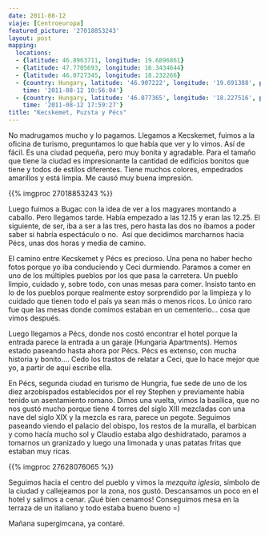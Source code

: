 ```yaml
---
date: 2011-08-12
viaje: [Centroeuropa]
featured_picture: '27018853243'
layout: post
mapping:
  locations:
  - {latitude: 46.8963711, longitude: 19.6896861}
  - {latitude: 47.7705693, longitude: 16.3434644}
  - {latitude: 46.0727345, longitude: 18.232266}
  - {country: Hungary, latitude: '46.907222', longitude: '19.691388', place: Kecskemet,
    time: '2011-08-12 10:56:04'}
  - {country: Hungary, latitude: '46.077365', longitude: '18.227516', place: Pecs,
    time: '2011-08-12 17:59:27'}
title: "Kecskemet, Puzsta y Pécs"
---
```

No madrugamos mucho y lo pagamos. Llegamos a Kecskemet, fuimos a la oficina de turismo, preguntamos lo que había que ver y lo vimos. Así de fácil. Es una ciudad pequeña, pero muy bonita y agradable. Para el tamaño que tiene la ciudad es impresionante la cantidad de edificios bonitos que tiene y todos de estilos diferentes. Tiene muchos colores, empedrados amarillos y está limpia. Me causó muy buena impresión.

{{% imgproc 27018853243 %}}

Luego fuimos a Bugac con la idea de ver a los magyares montando a caballo. Pero llegamos tarde. Había empezado a las 12.15 y eran las 12.25. El siguiente, de ser, iba a ser a las tres, pero hasta las dos no íbamos a poder saber si habría espectáculo o no.  Así que decidimos marcharnos hacia Pécs, unas dos horas y media de camino.

El camino entre Kecskemet y Pécs es precioso. Una pena no haber hecho fotos porque yo iba conduciendo y Ceci durmiendo. Paramos a comer en uno de los múltiples pueblos por los que pasa la carretera. Un pueblo limpio, cuidado y, sobre todo, con unas mesas para comer. Insisto tanto en lo de los pueblos porque realmente estoy sorprendido por la limpieza y lo cuidado que tienen todo el país ya sean más o menos ricos. Lo único raro fue que las mesas donde comimos estaban en un cementerio... cosa que vimos después.

Luego llegamos a Pécs, donde nos costó encontrar el hotel porque la entrada parece la entrada a un garaje (Hungaria Apartments). Hemos estado paseando hasta ahora por Pécs. Pécs es extenso, con mucha historia y bonito.... Cedo los trastos de relatar a Ceci, que lo hace mejor que yo, a partir de aquí escribe ella.

En Pécs, segunda ciudad en turismo de Hungría, fue sede de uno de los diez arzobispados establecidos por el rey Stephen y previamente había tenido un asentamiento romano. Dimos una vuelta, vimos la basílica, que no nos gustó mucho porque tiene 4 torres del siglo XIII mezcladas con una nave del siglo XIX y la mezcla es rara, parece un pegote. Seguimos paseando viendo el palacio del obispo, los restos de la muralla, el barbican y como hacía mucho sol y Claudio estaba algo deshidratado, paramos a tomarnos un granizado y luego una limonada y unas patatas fritas que estaban muy ricas.

{{% imgproc 27628076065 %}}

Seguimos hacia el centro del pueblo y vimos la *mezquita iglesia*, símbolo de la ciudad y callejeamos por la zona, nos gustó. Descansamos un poco en el hotel y salimos a cenar. ¡Qué bien cenamos! Conseguimos mesa en la terraza de un italiano y todo estaba bueno bueno =)

Mañana supergimcana, ya contaré.